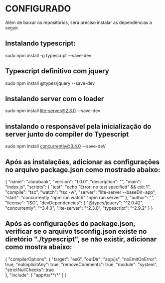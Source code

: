 # CONFIGURADO
Além de baixar os repositórios, será preciso instalar as dependências a seguir.

## Instalando typescript:
sudo npm install -g typescript --save-dev

## Typescript definitivo com jquery
sudo npm install @types/jquery --save-dev

## instalando server com o loader
sudo npm install lite-server@2.3.0 --save-dev

## instalando o responsável pela inicialização do server junto do compiler do Typescript
sudo npm install concurrently@3.4.0 --save-deV





## Após as instalações, adicionar as configurações no arquivo package.json como mostrado abaixo: 

{
  "name": "alurabank",
  "version": "1.0.0",
  "description": "",
  "main": "index.js",
  "scripts": {
    "test": "echo \"Error: no test specified\" && exit 1",
    "compile": "tsc",
    "watch": "tsc -w",
    "server": "lite-server --baseDir=app",
    "start": "concurrently \"npm run watch\" \"npm run server\""
  },
  "author": "",
  "license": "ISC",
  "devDependencies": {
    "@types/jquery": "^2.0.42",
    "concurrently": "^3.4.0",
    "lite-server": "^2.3.0",
    "typescript": "^2.9.2"
  }
}


## Após as configurações do package.json, verificar se o arquivo tsconfig.json existe no diretório "./typescript", se não existir, adicionar como mostra abaixo:
{
    "compilerOptions": {
        "target": "es6",
        "outDir": "app/js",
        "noEmitOnError": true, 
        "noImplicitAny": true,
        "removeComments": true,
        "module": "system",
        "strictNullChecks": true        
    },
    "include": [
        "app/ts/**/*"
    ]
}
